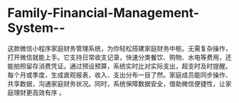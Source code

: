 # Family-Financial-Management-System--
这款微信小程序家庭财务管理系统，为你轻松搭建家庭财务中枢。无需复杂操作，打开微信就能上手。它支持日常收支记录，快速分类餐饮、购物、水电等费用，还能拍照留存消费凭证。通过预设预算，系统实时比对实际支出，超支时及时提醒。每个月或季度，生成直观报表，收入、支出分布一目了然。家庭成员能同步操作、共享数据，沟通家庭财务状况。同时，系统保障数据安全，借助微信便捷性，让家庭理财更高效有序 。
